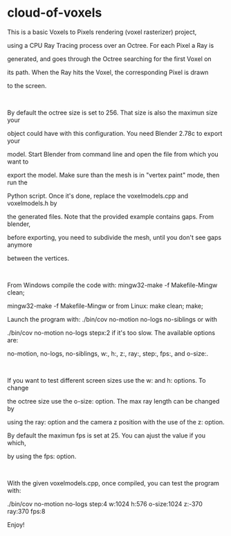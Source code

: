 cloud-of-voxels
===============
This is a basic Voxels to Pixels rendering (voxel rasterizer) project,

using a CPU Ray Tracing process over an Octree. For each Pixel a Ray is

generated, and goes through the Octree searching for the first Voxel on

its path. When the Ray hits the Voxel, the corresponding Pixel is drawn

to the screen.

<br/>

By default the octree size is set to 256. That size is also the maximun size your

object could have with this configuration. You need Blender 2.78c to export your

model. Start Blender from command line and open the file from which you want to

export the model. Make sure than the mesh is in "vertex paint" mode, then run the

Python script. Once it's done, replace the voxelmodels.cpp and voxelmodels.h by

the generated files. Note that the provided example contains gaps. From blender,

before exporting, you need to subdivide the mesh, until you don't see gaps anymore

between the vertices.

<br/>

From Windows compile the code with: mingw32-make -f Makefile-Mingw clean;

mingw32-make -f Makefile-Mingw or from Linux: make clean; make;

Launch the program with: ./bin/cov no-motion no-logs no-siblings or with
 
./bin/cov no-motion no-logs stepx:2 if it's too slow. The available options are:
 
no-motion, no-logs, no-siblings, w:, h:, z:, ray:, step:, fps:, and o-size:.

<br/>

If you want to test different screen sizes use the w: and h: options. To change

the octree size use the o-size: option. The max ray length can be changed by

using the ray: option and the camera z position with the use of the z: option. 

By default the maximun fps is set at 25. You can ajust the value if you which,

by using the fps: option.

<br/>

With the given voxelmodels.cpp, once compiled, you can test the program with:

./bin/cov no-motion no-logs step:4 w:1024 h:576 o-size:1024 z:-370 ray:370 fps:8
 
Enjoy!
